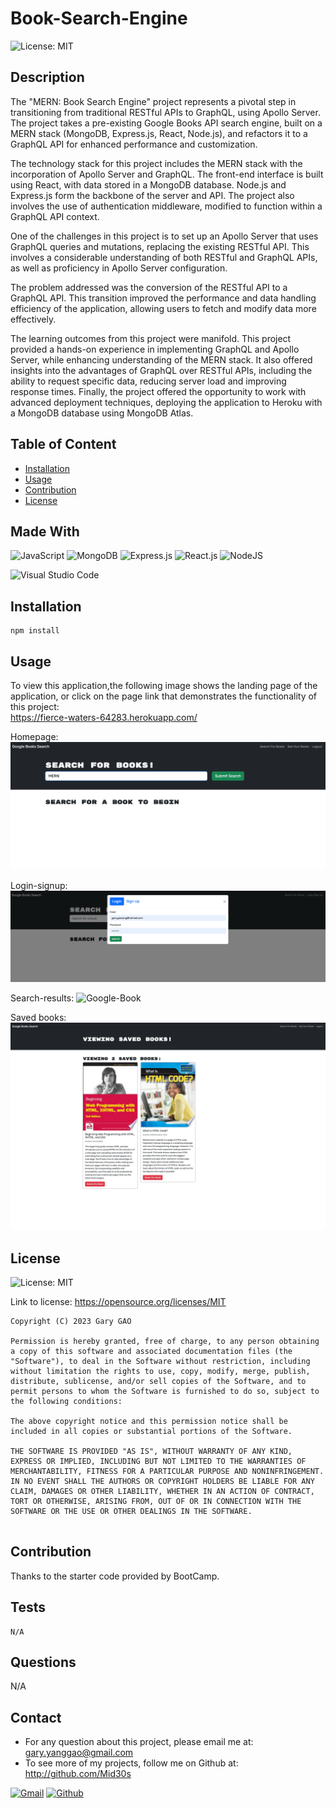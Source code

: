 # Book-Search-Engine

![License: MIT](https://img.shields.io/badge/License-MIT-yellow.svg)

## Description

The "MERN: Book Search Engine" project represents a pivotal step in transitioning from traditional RESTful APIs to GraphQL, using Apollo Server. The project takes a pre-existing Google Books API search engine, built on a MERN stack (MongoDB, Express.js, React, Node.js), and refactors it to a GraphQL API for enhanced performance and customization.

The technology stack for this project includes the MERN stack with the incorporation of Apollo Server and GraphQL. The front-end interface is built using React, with data stored in a MongoDB database. Node.js and Express.js form the backbone of the server and API. The project also involves the use of authentication middleware, modified to function within a GraphQL API context.

One of the challenges in this project is to set up an Apollo Server that uses GraphQL queries and mutations, replacing the existing RESTful API. This involves a considerable understanding of both RESTful and GraphQL APIs, as well as proficiency in Apollo Server configuration.

The problem addressed was the conversion of the RESTful API to a GraphQL API. This transition improved the performance and data handling efficiency of the application, allowing users to fetch and modify data more effectively.

The learning outcomes from this project were manifold. This project provided a hands-on experience in implementing GraphQL and Apollo Server, while enhancing understanding of the MERN stack. It also offered insights into the advantages of GraphQL over RESTful APIs, including the ability to request specific data, reducing server load and improving response times. Finally, the project offered the opportunity to work with advanced deployment techniques, deploying the application to Heroku with a MongoDB database using MongoDB Atlas.


## Table of Content

* [Installation](#installation)
* [Usage](#usage)
* [Contribution](#contribution)
* [License](#license)
  
## Made With

![JavaScript](https://img.shields.io/badge/javascript-%23323330.svg?style=for-the-badge&logo=javascript&logoColor=%23F7DF1E)
![MongoDB](https://img.shields.io/badge/MongoDB-4EA94B?style=for-the-badge&logo=mongodb&logoColor=white)
![Express.js](https://img.shields.io/badge/express.js-%23404d59.svg?style=for-the-badge&logo=express&logoColor=%2361DAFB)
![React.js](https://img.shields.io/badge/React-20232A?style=for-the-badge&logo=react&logoColor=61DAFB)
![NodeJS](https://img.shields.io/badge/node.js-6DA55F?style=for-the-badge&logo=node.js&logoColor=white)

![Visual Studio Code](https://img.shields.io/badge/Visual%20Studio%20Code-0078d7.svg?style=for-the-badge&logo=visual-studio-code&logoColor=white)
  
## Installation  

```
npm install
```

## Usage

To view this application,the following image shows the landing page of the application, or click on the page link that demonstrates the functionality of this project:\
<https://fierce-waters-64283.herokuapp.com/>

Homepage:
![Google-Book](client/public/images/homepage.png)

Login-signup:
![Google-Book](client/public/images/login-signup.png)

Search-results:
![Google-Book](client/public/images/search-results.png)

Saved books:
![Google-Book](client/public/images/saved-books.png)

## License

![License: MIT](https://img.shields.io/badge/License-MIT-yellow.svg)

Link to license: <https://opensource.org/licenses/MIT>

```
Copyright (C) 2023 Gary GAO

Permission is hereby granted, free of charge, to any person obtaining a copy of this software and associated documentation files (the "Software"), to deal in the Software without restriction, including without limitation the rights to use, copy, modify, merge, publish, distribute, sublicense, and/or sell copies of the Software, and to permit persons to whom the Software is furnished to do so, subject to the following conditions:

The above copyright notice and this permission notice shall be included in all copies or substantial portions of the Software.

THE SOFTWARE IS PROVIDED "AS IS", WITHOUT WARRANTY OF ANY KIND, EXPRESS OR IMPLIED, INCLUDING BUT NOT LIMITED TO THE WARRANTIES OF MERCHANTABILITY, FITNESS FOR A PARTICULAR PURPOSE AND NONINFRINGEMENT. IN NO EVENT SHALL THE AUTHORS OR COPYRIGHT HOLDERS BE LIABLE FOR ANY CLAIM, DAMAGES OR OTHER LIABILITY, WHETHER IN AN ACTION OF CONTRACT, TORT OR OTHERWISE, ARISING FROM, OUT OF OR IN CONNECTION WITH THE SOFTWARE OR THE USE OR OTHER DEALINGS IN THE SOFTWARE.
  
```
  
## Contribution

Thanks to the starter code provided by BootCamp.

## Tests

```
N/A
```

## Questions

N/A

## Contact

* For any question about this project, please email me at: gary.yanggao@gmail.com
* To see more of my projects, follow me on Github at: <http://github.com/Mid30s>
  
[![Gmail](https://img.shields.io/badge/Gmail-D14836?style=for-the-badge&logo=gmail&logoColor=white)](mailto:gary.yanggao@gmail.com)
[![Github](https://img.shields.io/badge/GitHub-100000?style=for-the-badge&logo=github&logoColor=white)](https://github.com/Mid30s)
